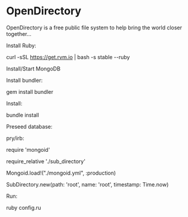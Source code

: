OpenDirectory
=============

OpenDirectory is a free public file system to help bring the world closer together...

Install Ruby:

curl -sSL https://get.rvm.io | bash -s stable --ruby

Install/Start MongoDB

Install bundler:

gem install bundler

Install:

bundle install

Preseed database:

pry/irb:

require 'mongoid'

require_relative './sub_directory'

Mongoid.load!("./mongoid.yml", :production)

SubDirectory.new(path: 'root', name: 'root', timestamp: Time.now)
 
Run:

ruby config.ru
